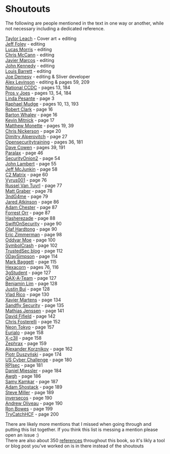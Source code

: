 # Shoutouts
The following are people mentioned in the text in one way or another, while not necessary including a dedicated reference. 

[Taylor Leach](https://twitter.com/fadec0d3) - Cover art + editing <br />
[Jeff Foley](https://twitter.com/jeff_foley) - editing <br />
[Lucas Morris](https://twitter.com/lucasjmorris) - editing <br />
[Chris McCann](https://twitter.com/cmcsec) - editing <br />
[Javier Marcos](https://twitter.com/javutin) - editing <br />
[John Kennedy](https://twitter.com/0xpookie) - editing <br />
[Louis Barrett](https://github.com/louisbarrett) - editing <br />
[Joe Demesy](https://twitter.com/littlejoetables) - editing & Sliver developer <br />
[Alex Levinson](https://twitter.com/alexlevinson?) - editing & pages 59, 209 <br />
[National CCDC](https://twitter.com/NationalCCDC/) - pages 13, 184 <br />
[Pros v Joes](http://prosversusjoes.net/) - pages 13, 54, 184 <br />
[Linda Pesante](https://resources.sei.cmu.edu/library/author.cfm?authorid=4121) - page 3 <br />
[Raphael Mudge](https://twitter.com/armitagehacker) - pages 10, 13, 193 <br />
[Robert Clark](https://www.amazon.com/Books-Robert-M-Clark) - page 16 <br />
[Barton Whaley](https://www.amazon.com/Barton-Whaley/e/B001HOOZBS) - page 16 <br />
[Kevin Mitnick](https://twitter.com/kevinmitnick) - page 17 <br />
[Matthew Monette](https://twitter.com/networkattack) - pages 19, 39 <br />
[Chris Nickerson](https://twitter.com/indi303) - page 20 <br />
[Dimitry Alperovitch](https://twitter.com/dalperovitch?) - page 27 <br />
[Opensecuritytraining](https://twitter.com/opensectraining) - pages 36, 181 <br />
[Dave Cowen](https://twitter.com/hecfblog) - pages 39, 191 <br />
[Paralax](https://twitter.com/jnazario) - page 46 <br />
[SecurityOnion2](https://twitter.com/securityonion) - page 54 <br />
[John Lambert](https://twitter.com/johnlatwc) - page 55 <br />
[Jeff McJunkin](https://twitter.com/jeffmcjunkin) - page 58 <br />
[C2 Matrix](https://twitter.com/c2_matrix) - page 60 <br />
[Vyrus001](https://twitter.com/vyrus001) - page 76 <br />
[Russel Van Tuyrl](https://twitter.com/ne0nd0g) - page 77 <br />
[Matt Graber](https://twitter.com/mattifestation) - page 78 <br />
[3ndG4me](https://twitter.com/3ndG4me_) - page 79 <br />
[Jared Atkinson](https://twitter.com/jaredcatkinson) - page 86 <br />
[Adam Chester](https://twitter.com/_xpn_) - page 87 <br />
[Forrest Orr](https://twitter.com/_forrestorr) - page 87 <br />
[Hasherezade](https://twitter.com/hasherezade) - page 88 <br />
[SwiftOnSecurity](https://twitter.com/SwiftOnSecurity) - page 90 <br />
[Olaf Hardtong](https://twitter.com/olafhartong) - page 90 <br />
[Eric Zimmerman](https://twitter.com/EricRZimmerman) - page 98 <br />
[Oddvar Moe](https://twitter.com/Oddvarmoe) - page 100 <br />
[SymbolCrash](https://twitter.com/symbolcrash1) - page 102 <br /> 
[TrustedSec blog](https://twitter.com/TrustedSec) - page 112 <br />
[0DaySimpson](https://twitter.com/0DaySimpson) - page 114 <br />
[Mark Baggett](https://twitter.com/markbaggett) - page 115 <br />
[Hexacorn](https://twitter.com/hexacorn) - pages 76, 116 <br />
[3gStudent](https://twitter.com/3gStudent) - page 127 <br />
[QAX-A-Team](https://github.com/QAX-A-Team) - page 127 <br />
[Benjamin Lim](https://twitter.com/limbenjamincom) - page 128 <br />
[Justin Bui](https://twitter.com/slyd0g) - page 128 <br />
[Vlad Rico](https://twitter.com/ricovlad) - page 130 <br />
[Xavier Martens](https://twitter.com/xme) - page 134 <br />
[Sandfly Security](https://twitter.com/SandflySecurity) - page 135 <br />
[Mathias Jenssen](https://twitter.com/iisresetme) - page 141 <br />
[David Fifield](https://www.bamsoftware.com/talks/) - page 142 <br />
[Chris Fosterelli](https://twitter.com/chrisfosterelli) - page 152 <br />
[Neon Tokyo](https://twitter.com/tokyoneon_) - page 157 <br />
[Eurialo](https://twitter.com/ociredefz) - page 158 <br />
[X-c3ll](https://twitter.com/TheXC3LL) - page 158 <br />
[Zephrax](https://github.com/zephrax) - page 159 <br />
[Alexander Korznikov](https://twitter.com/nopernik) - page 162 <br />
[Piotr Duszyński](https://twitter.com/Drk1wi) - page 174 <br />
[US Cyber Challenge](https://twitter.com/uscybchallenge) - page 180 <br />
[RPIsec](https://twitter.com/RPIsec) - page 181 <br />
[Daniel Miessler](https://twitter.com/danielmiessler) - page 184 <br />
[Awgh](https://github.com/awgh) - page 186 <br />
[Samy Kamkar](https://twitter.com/samykamkar) - page 187 <br /> 
[Adam Shostack](https://twitter.com/adamshostack) - page 189 <br />
[Steve Miller](https://twitter.com/stvemillertime) - page 189 <br />
[inversecos](https://twitter.com/inversecos) - page 190 <br />
[Andrew Oliveau](https://twitter.com/AndrewOliveau) - page 190 <br />
[Ron Bowes](https://twitter.com/iagox86) - page 199 <br />
[TryCatchHCF](https://twitter.com/trycatchhcf) - page 200 <br />


There are likely more mentions that I missed when going through and putting this list together. If you think this list is messing a mention please open an issue :) <br />
There are also about 350 [references](https://github.com/ahhh/Cybersecurity-Tradecraft/blob/main/References/references.md) throughout this book, so it's likly a tool or blog post you've worked on is in there instead of the shoutouts
